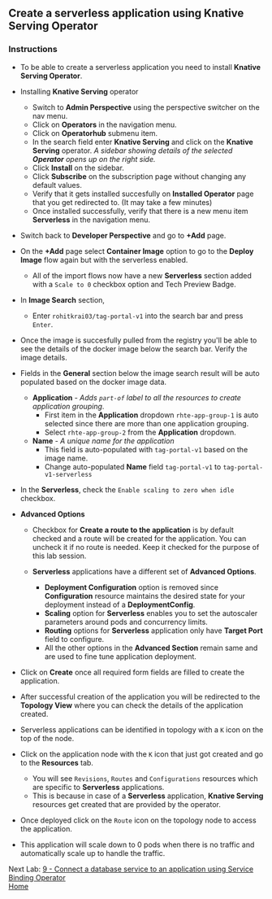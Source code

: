 ## Create a serverless application using Knative Serving Operator

### Instructions

- To be able to create a serverless application you need to install **Knative Serving Operator**.

- Installing **Knative Serving** operator
  - Switch to **Admin Perspective** using the perspective switcher on the nav menu.
  - Click on **Operators** in the navigation menu. 
  - Click on **Operatorhub** submenu item.
  - In the search field enter **Knative Serving** and click on the **Knative Serving** operator. *A sidebar showing details of the selected **Operator** opens up on the right side.*
  - Click **Install** on the sidebar.
  - Click **Subscribe** on the subscription page without changing any default values.
  - Verify that it gets installed succesfully on **Installed Operator** page that you get redirected to. (It may take a few minutes)
  - Once installed successfully, verify that there is a new menu item **Serverless** in the navigation menu.

- Switch back to **Developer Perspective** and go to **+Add** page.

- On the **+Add** page select **Container Image** option to go to the **Deploy Image** flow again but with the serverless enabled.
  - All of the import flows now have a new **Serverless** section added with a `Scale to 0` checkbox option and Tech Preview Badge.

- In **Image Search** section,
  - Enter `rohitkrai03/tag-portal-v1` into the search bar and press `Enter`.

- Once the image is succesfully pulled from the registry you'll be able to see the details of the docker image below the search bar. Verify the image details.

- Fields in the **General** section below the image search result will be auto populated based on the docker image data.
  - **Application** - *Adds `part-of` label to all the resources to create application grouping*.
    - First item in the **Application** dropdown `rhte-app-group-1` is auto selected since there are more than one application grouping.
    - Select `rhte-app-group-2` from the **Application** dropdown.
  - **Name** - *A unique name for the application*
    - This field is auto-populated with `tag-portal-v1` based on the image name.
    - Change auto-populated **Name** field `tag-portal-v1` to `tag-portal-v1-serverless`

- In the **Serverless**, check the `Enable scaling to zero when idle` checkbox.

- **Advanced Options** 
  - Checkbox for **Create a route to the application** is by default checked and a route will be created for the application. You can uncheck it if no route is needed. Keep it checked for the purpose of this lab session.

  - **Serverless** applications have a different set of **Advanced Options**.
    - **Deployment Configuration** option is removed since **Configuration** resource maintains the desired state for your deployment instead of a **DeploymentConfig**.
    - **Scaling** option for **Serverless** enables you to set the autoscaler parameters around pods and concurrency limits.
    - **Routing** options for **Serverless** application only have **Target Port** field to configure. 
    - All the other options in the **Advanced Section** remain same and are used to fine tune application deployment.

- Click on **Create** once all required form fields are filled to create the application.
- After successful creation of the application you will be redirected to the **Topology View** where you can check the details of the application created.


- Serverless applications can be identified in topology with a `K` icon on the top of the node.
- Click on the application node with the `K` icon that just got created and go to the **Resources** tab.
  - You will see `Revisions`, `Routes` and `Configurations` resources which are specific to **Serverless** applications.
  - This is because in case of a **Serverless** application, **Knative Serving** resources get created that are provided by the operator.

- Once deployed click on the `Route` icon on the topology node to access the application.
- This application will scale down to 0 pods when there is no traffic and automatically scale up to handle the traffic.


Next Lab: [9 - Connect a database service to an application using Service Binding Operator](./service-binding.md)<br>
[Home](./README.md)
